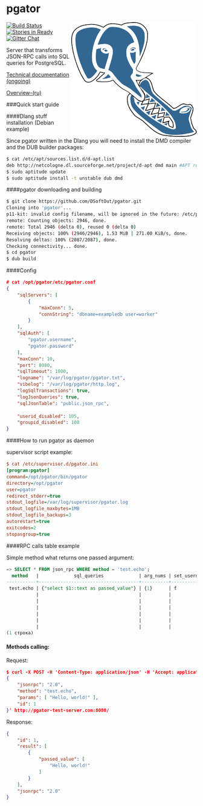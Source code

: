 pgator
=============
[![Build Status](https://travis-ci.org/DSoftOut/pgator.png?branch=master)](https://travis-ci.org/DSoftOut/pgator)
<img align="right" src="pgator.png" />
[![Stories in Ready](https://badge.waffle.io/dsoftout/pgator.png?label=ready&title=Ready)](https://waffle.io/dsoftout/pgator)
[![Gitter Chat](https://badges.gitter.im/DSoftOut/pgator.png)](https://gitter.im/DSoftOut/pgator)

Server that transforms JSON-RPC calls into SQL queries for PostgreSQL.

[Technical documentation (ongoing)](http://dsoftout.github.io/pgator/app.html)

[Overview-(ru)](https://github.com/DSoftOut/pgator/wiki/Overview-(ru))

###Quick start guide

####Dlang stuff installation (Debian example)

Since pgator written in the Dlang you will need to install the DMD compiler and the DUB builder packages:

```bash
$ cat /etc/apt/sources.list.d/d-apt.list 
deb http://netcologne.dl.sourceforge.net/project/d-apt dmd main #APT repository for D
$ sudo aptitude update
$ sudo aptitude install -t unstable dub dmd
```

####pgator downloading and building

```bash
$ git clone https://github.com/DSoftOut/pgator.git
Cloning into 'pgator'...
p11-kit: invalid config filename, will be ignored in the future: /etc/pkcs11/modules/gnome-keyring-module
remote: Counting objects: 2946, done.
remote: Total 2946 (delta 0), reused 0 (delta 0)
Receiving objects: 100% (2946/2946), 1.53 MiB | 271.00 KiB/s, done.
Resolving deltas: 100% (2087/2087), done.
Checking connectivity... done.
$ cd pgator
$ dub build
```

####Config

```json
# cat /opt/pgator/etc/pgator.conf 
{
	"sqlServers": [
		{
			"maxConn": 5,
			"connString": "dbname=exampledb user=worker"
		}
	],
	"sqlAuth": [
		"pgator.username",
		"pgator.password"
	],
	"maxConn": 10,
	"port": 8080,
	"sqlTimeout": 1000,
	"logname": "/var/log/pgator/pgator.txt",
	"vibelog": "/var/log/pgator/http.log",
	"logSqlTransactions": true,
	"logJsonQueries": true,
	"sqlJsonTable": "public.json_rpc",

	"userid_disabled": 105,
	"groupid_disabled": 108
}

```

####How to run pgator as daemon

supervisor script example:

```ini
$ cat /etc/supervisor.d/pgator.ini
[program:pgator]
command=/opt/pgator/bin/pgator
directory=/opt/pgator
user=pgator
redirect_stderr=true
stdout_logfile=/var/log/supervisor/pgator.log
stdout_logfile_maxbytes=1MB
stdout_logfile_backups=3
autorestart=true
exitcodes=2
stopasgroup=true

```

####RPC calls table example

Simple method what returns one passed argument:

```sql
=> SELECT * FROM json_rpc WHERE method = 'test.echo';
  method   |             sql_queries             | arg_nums | set_username | need_cache | read_only | reset_caches | reset_by |  commentary   
-----------+-------------------------------------+----------+--------------+------------+-----------+--------------+----------+---------------
 test.echo | {"select $1::text as passed_value"} | {1}      | f            | f          | f         | {}           | {}       | Тест возврата+
           |                                     |          |              |            |           |              |          |              +
           |                                     |          |              |            |           |              |          | @Params:     +
           |                                     |          |              |            |           |              |          | $1 - значение+
           |                                     |          |              |            |           |              |          |              +
           |                                     |          |              |            |           |              |          | @Returns:    +
           |                                     |          |              |            |           |              |          | значение
(1 строка)
```

#### Methods calling:

Request:
```json
$ curl -X POST -H 'Content-Type: application/json' -H 'Accept: application/json' --data '
{
    "jsonrpc": "2.0",
    "method": "test.echo",
    "params": [ "Hello, world!" ],
    "id": 1
}' http://pgator-test-server.com:8080/
```

Response:
```json
{
	"id": 1,
	"result": [
		{
			"passed_value": [
				"Hello, world!"
			]
		}
	],
	"jsonrpc": "2.0"
}
```
